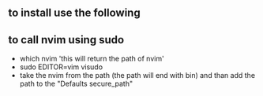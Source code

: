 ## to install use the following

## to call nvim using sudo
  - which nvim 'this will return the path of nvim'
  - sudo EDITOR=vim visudo
  - take the nvim from the path (the path will end with bin) and than add the path to the "Defaults secure_path"

